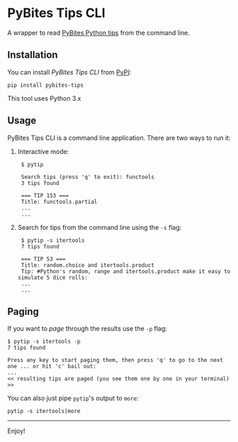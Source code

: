 # PyBites Tips CLI

A wrapper to read [PyBites Python tips](https://codechalleng.es/tips) from the command line.

## Installation

You can install _PyBites Tips CLI_ from [PyPI](https://pypi.org/project/pybites-tips/):

    pip install pybites-tips

This tool uses Python 3.x

## Usage

PyBites Tips CLI is a command line application. There are two ways to run it:

1. Interactive mode:

		$ pytip

		Search tips (press 'q' to exit): functools
		3 tips found

		=== TIP 153 ===
		Title: functools.partial
		...
		...

2. Search for tips from the command line using the `-s` flag:

		$ pytip -s itertools
		7 tips found

		=== TIP 53 ===
		Title: random.choice and itertools.product
		Tip: #Python's random, range and itertools.product make it easy to simulate 5 dice rolls:
		...
		...

## Paging

If you want to _page_ through the results use the `-p` flag:

	$ pytip -s itertools -p
	7 tips found

	Press any key to start paging them, then press 'q' to go to the next one ... or hit 'c' bail out:
	...
	<< resulting tips are paged (you see them one by one in your terminal) >>

You can also just pipe `pytip`'s output to `more`:

`pytip -s itertools|more`

---

Enjoy!
